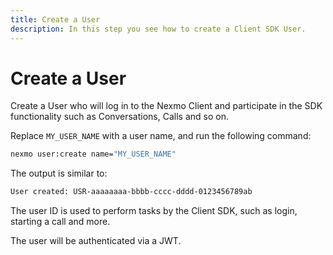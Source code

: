 ```yaml
---
title: Create a User
description: In this step you see how to create a Client SDK User.
---
```


# Create a User

Create a User who will log in to the Nexmo Client and participate in the SDK functionality such as Conversations, Calls and so on.

Replace `MY_USER_NAME` with a user name, and run the following command:

```bash
nexmo user:create name="MY_USER_NAME"
```

The output is similar to:

```sh
User created: USR-aaaaaaaa-bbbb-cccc-dddd-0123456789ab
```

The user ID is used to perform tasks by the Client SDK, such as login, starting a call and more.

The user will be authenticated via a JWT.
